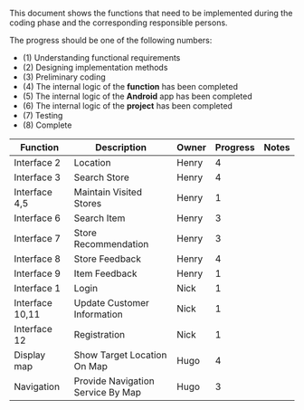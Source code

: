 This document shows the functions that need to be implemented during the coding phase and the corresponding responsible persons.

The progress should be one of the following numbers:
- (1) Understanding functional requirements
- (2) Designing implementation methods
- (3) Preliminary coding
- (4) The internal logic of the **function** has been completed
- (5) The internal logic of the **Android** app has been completed
- (6) The internal logic of the **project** has been completed
- (7) Testing
- (8) Complete

|  Function  | Description | Owner       | Progress       | Notes |
| -----------   | -----------   | ---------- |   -------- |-------- |
| Interface 2 | Location | Henry    | 4 |  |
| Interface 3 | Search Store | Henry    | 4 |  |
| Interface 4,5 | Maintain Visited Stores | Henry    | 1 |  |
| Interface 6 | Search Item | Henry    | 3 |  |
| Interface 7 | Store Recommendation | Henry    | 3 |  |
| Interface 8 | Store Feedback | Henry    | 4 |  |
| Interface 9 | Item Feedback | Henry    | 1 |  |
| Interface 1 | Login | Nick    | 1 |  |
| Interface 10,11 | Update Customer Information  | Nick    | 1 |  |
| Interface 12 | Registration  | Nick    | 1 |  |
| Display map | Show Target Location On Map  | Hugo    | 4 |  |
| Navigation | Provide Navigation Service By Map  | Hugo    | 3 |  |


